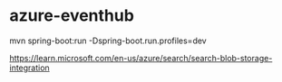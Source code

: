 # azure-eventhub


mvn spring-boot:run -Dspring-boot.run.profiles=dev

https://learn.microsoft.com/en-us/azure/search/search-blob-storage-integration